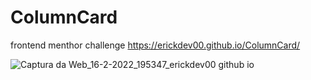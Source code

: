# ColumnCard
frontend menthor challenge
https://erickdev00.github.io/ColumnCard/

![Captura da Web_16-2-2022_195347_erickdev00 github io](https://user-images.githubusercontent.com/91956493/154371200-21e68a35-c736-44bf-bb62-ef728938c569.jpeg)

